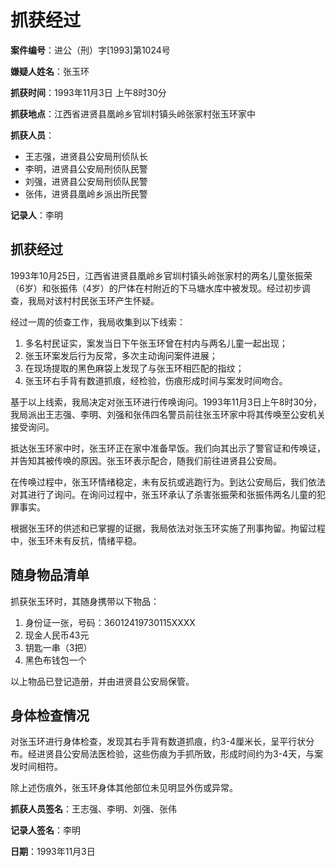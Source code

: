 # 抓获经过

**案件编号**：进公（刑）字[1993]第1024号

**嫌疑人姓名**：张玉环

**抓获时间**：1993年11月3日 上午8时30分

**抓获地点**：江西省进贤县凰岭乡官圳村镇头岭张家村张玉环家中

**抓获人员**：
- 王志强，进贤县公安局刑侦队长
- 李明，进贤县公安局刑侦队民警
- 刘强，进贤县公安局刑侦队民警
- 张伟，进贤县凰岭乡派出所民警

**记录人**：李明

## 抓获经过

1993年10月25日，江西省进贤县凰岭乡官圳村镇头岭张家村的两名儿童张振荣（6岁）和张振伟（4岁）的尸体在村附近的下马塘水库中被发现。经过初步调查，我局对该村村民张玉环产生怀疑。

经过一周的侦查工作，我局收集到以下线索：

1. 多名村民证实，案发当日下午张玉环曾在村内与两名儿童一起出现；
2. 张玉环案发后行为反常，多次主动询问案件进展；
3. 在现场提取的黑色麻袋上发现了与张玉环相匹配的指纹；
4. 张玉环右手背有数道抓痕，经检验，伤痕形成时间与案发时间吻合。

基于以上线索，我局决定对张玉环进行传唤询问。1993年11月3日上午8时30分，我局派出王志强、李明、刘强和张伟四名警员前往张玉环家中将其传唤至公安机关接受询问。

抵达张玉环家中时，张玉环正在家中准备早饭。我们向其出示了警官证和传唤证，并告知其被传唤的原因。张玉环表示配合，随我们前往进贤县公安局。

在传唤过程中，张玉环情绪稳定，未有反抗或逃跑行为。到达公安局后，我们依法对其进行了询问。在询问过程中，张玉环承认了杀害张振荣和张振伟两名儿童的犯罪事实。

根据张玉环的供述和已掌握的证据，我局依法对张玉环实施了刑事拘留。拘留过程中，张玉环未有反抗，情绪平稳。

## 随身物品清单

抓获张玉环时，其随身携带以下物品：

1. 身份证一张，号码：36012419730115XXXX
2. 现金人民币43元
3. 钥匙一串（3把）
4. 黑色布钱包一个

以上物品已登记造册，并由进贤县公安局保管。

## 身体检查情况

对张玉环进行身体检查，发现其右手背有数道抓痕，约3-4厘米长，呈平行状分布。经进贤县公安局法医检验，这些伤痕为手抓所致，形成时间约为3-4天，与案发时间相符。

除上述伤痕外，张玉环身体其他部位未见明显外伤或异常。

**抓获人员签名**：王志强、李明、刘强、张伟

**记录人签名**：李明

**日期**：1993年11月3日